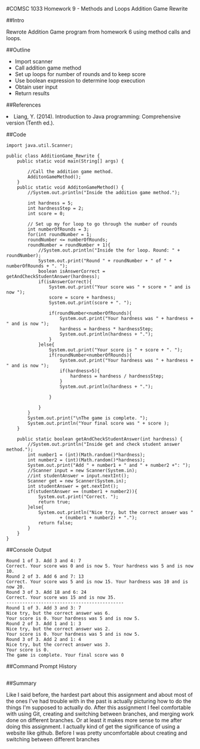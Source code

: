 #COMSC 1033 Homework 9 - Methods and Loops Addition Game Rewrite

##Intro

Rewrote Addition Game program from homework 6 using method calls and loops. 

##Outline

<ul>
<li>Import scanner</li>

<li>Call addition game method</li>

<li>Set up loops for number of rounds and to keep score</li>

<li>Use boolean expression to determine loop execution</li>

<li>Obtain user input</li> 

<li>Return results</li>
</ul>

##References

<li>Liang, Y. (2014). Introduction to Java programming: Comprehensive version (Tenth ed.).</li>


##Code

```
import java.util.Scanner;

public class AdditionGame_Rewrite {
	public static void main(String[] args) {
		
		//Call the addition game method.
		AdditonGameMethod();
	}
	public static void AdditonGameMethod() {
		//System.out.println("Inside the addition game method.");
		
		int hardness = 5;
		int hardnessStep = 2;
		int score = 0;
		
		// Set up my for loop to go through the number of rounds
		int numberOfRounds = 3;
		for(int roundNumber = 1; 
		roundNumber <= numberOfRounds;  
		roundNumber = roundNumber + 1){
			//System.out.println("Inside the for loop. Round: " + roundNumber);
			System.out.print("Round " + roundNumber + " of " + numberOfRounds + ". ");
			boolean isAnswerCorrect = getAndCheckStudentAnswer(hardness);
			if(isAnswerCorrect){
				System.out.print("Your score was " + score + " and is now ");
				score = score + hardness;
				System.out.print(score + ". ");
				
				if(roundNumber<numberOfRounds){
					System.out.print("Your hardness was " + hardness + " and is now ");
					hardness = hardness * hardnessStep;
					System.out.println(hardness + ".");
				}
			}else{
				System.out.print("Your score is " + score + ". ");
				if(roundNumber<numberOfRounds){
					System.out.print("Your hardness was " + hardness + " and is now ");
					if(hardness>5){
						hardness = hardness / hardnessStep;
					}
					System.out.println(hardness + ".");
					
				}
				
			}
		}
		System.out.print("\nThe game is complete. ");
		System.out.println("Your final score was " + score );
	}
	
	public static boolean getAndCheckStudentAnswer(int hardness) {
		//System.out.println("Inside get and check student answer method.");
		int number1 = (int)(Math.random()*hardness);
		int number2 = (int)(Math.random()*hardness);
		System.out.print("Add " + number1 + " and " + number2 +": ");
		//Scanner input = new Scanner(System.in);
		//int studentAnswer = input.nextInt();
		Scanner get = new Scanner(System.in);
		int studentAnswer = get.nextInt();
		if(studentAnswer == (number1 + number2)){
			System.out.print("Correct. ");
			return true;
		}else{
			System.out.println("Nice try, but the correct answer was " 
					+ (number1 + number2) + ".");
			return false;
		}
	}
}

```

##Console Output


```
Round 1 of 3. Add 3 and 4: 7
Correct. Your score was 0 and is now 5. Your hardness was 5 and is now 10.
Round 2 of 3. Add 6 and 7: 13
Correct. Your score was 5 and is now 15. Your hardness was 10 and is now 20.
Round 3 of 3. Add 18 and 6: 24
Correct. Your score was 15 and is now 35.
--------------------------------------------
Round 1 of 3. Add 3 and 3: 7
Nice try, but the correct answer was 6.
Your score is 0. Your hardness was 5 and is now 5.
Round 2 of 3. Add 1 and 1: 3
Nice try, but the correct answer was 2.
Your score is 0. Your hardness was 5 and is now 5.
Round 3 of 3. Add 2 and 1: 4
Nice try, but the correct answer was 3.
Your score is 0. 
The game is complete. Your final score was 0

```

##Command Prompt History


```

```

##Summary

Like I said before, the hardest part about this assignment and about most of the ones I've had trouble with in the past 
is actually picturing how to do the things I'm supposed to actually do. After this assignment I feel comfortable with using
Git, creating and switching between branches, and merging work done on different branches. Or at least it makes more sense 
to me after doing this assignment. I actually kind of get the significance of using a website like github. Before I was pretty 
uncomfortable about creating and switching between different branches